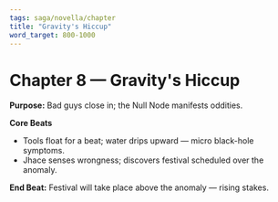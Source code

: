 ```yaml
---
tags: saga/novella/chapter
title: "Gravity's Hiccup"
word_target: 800-1000
---
```


# Chapter 8 — Gravity's Hiccup

**Purpose:** Bad guys close in; the Null Node manifests oddities.

**Core Beats**
- Tools float for a beat; water drips upward — micro black-hole symptoms.
- Jhace senses wrongness; discovers festival scheduled over the anomaly.

**End Beat:** Festival will take place above the anomaly — rising stakes.
